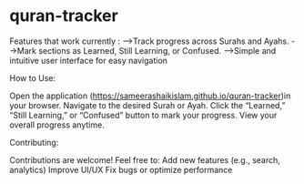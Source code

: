 # quran-tracker
Features that work currently : 
-->Track progress across Surahs and Ayahs.
-->Mark sections as Learned, Still Learning, or Confused.
-->Simple and intuitive user interface for easy navigation


How to Use:

Open the application (https://sameerashaikislam.github.io/quran-tracker)in your browser.
Navigate to the desired Surah or Ayah.
Click the “Learned,” “Still Learning,” or “Confused” button to mark your progress.
View your overall progress anytime.

Contributing:

Contributions are welcome! Feel free to:
Add new features (e.g., search, analytics)
Improve UI/UX
Fix bugs or optimize performance


